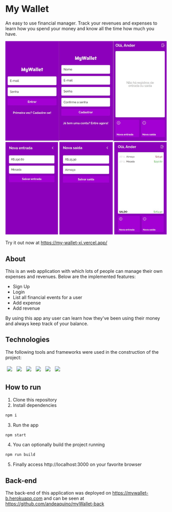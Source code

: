 # My Wallet

An easy to use financial manager. Track your revenues and expenses to learn how you spend your money and know all the time how much you have.

<img src="src/assets/myWallet-example.jpg" />

Try it out now at https://my-wallet-xi.vercel.app/

## About

This is an web application with which lots of people can manage their own expenses and revenues. Below are the implemented features:

- Sign Up
- Login
- List all financial events for a user
- Add expense
- Add revenue

By using this app any user can learn how they've been using their money and always keep track of your balance.

## Technologies

The following tools and frameworks were used in the construction of the project:<br>

<p>
  <img style='margin: 5px;' src='https://img.shields.io/badge/styled-components%20-%2320232a.svg?&style=for-the-badge&color=b8679e&logo=styled-components&logoColor=%3a3a3a'>
  <img style='margin: 5px;' src='https://img.shields.io/badge/axios%20-%2320232a.svg?&style=for-the-badge&color=informational'>
  <img style='margin: 5px;' src="https://img.shields.io/badge/react-app%20-%2320232a.svg?&style=for-the-badge&color=60ddf9&logo=react&logoColor=%2361DAFB"/>
  <img style='margin: 5px;' src="https://img.shields.io/badge/react_route%20-%2320232a.svg?&style=for-the-badge&logo=react&logoColor=%2361DAFB"/>
  <img style='margin: 5px;' src='https://img.shields.io/badge/react-icons%20-%2320232a.svg?&style=for-the-badge&color=f28dc7&logo=react-icons&logoColor=%2361DAFB'>
  <img style='margin: 5px;' src="https://img.shields.io/badge/Cypress-17202C?style=for-the-badge&logo=cypress&logoColor=white"/>

</p>

## How to run

1. Clone this repository
2. Install dependencies

```bash
npm i
```

3. Run the app

```bash
npm start
```

4. You can optionally build the project running

```bash
npm run build
```

5. Finally access http://localhost:3000 on your favorite browser

## Back-end

The back-end of this application was deployed on https://mywallet-b.herokuapp.com and can be seen at https://github.com/andeaquino/myWallet-back
